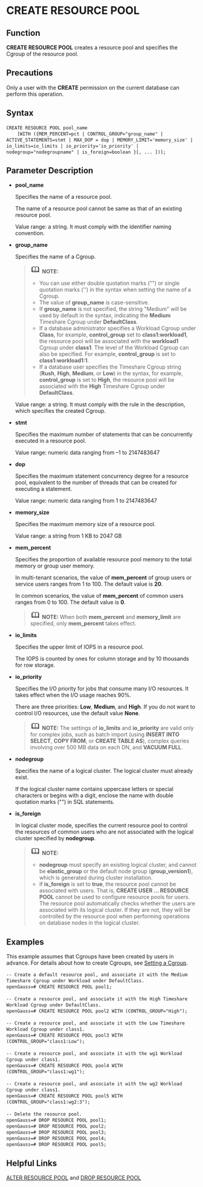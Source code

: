 # CREATE RESOURCE POOL<a name="EN-US_TOPIC_0000001193907775"></a>

## Function<a name="en-us_topic_0059777569_sea021d0b1f154052a73b69b89d636f66"></a>

**CREATE RESOURCE POOL**  creates a resource pool and specifies the Cgroup of the resource pool.

## Precautions<a name="en-us_topic_0059777569_sf6c61d950e6b4383a3bc630c8d5910a4"></a>

Only a user with the  **CREATE**  permission on the current database can perform this operation.

## Syntax<a name="en-us_topic_0059777569_s864093cc963a4396a4a304befe0df251"></a>

```
CREATE RESOURCE POOL pool_name
    [WITH ({MEM_PERCENT=pct | CONTROL_GROUP="group_name" | ACTIVE_STATEMENTS=stmt | MAX_DOP = dop | MEMORY_LIMIT='memory_size' | io_limits=io_limits | io_priority='io_priority' | nodegroup="nodegroupname" | is_foreign=boolean }[, ... ])];
```

## Parameter Description<a name="en-us_topic_0059777569_s9b6dbda628294e24a95da9e33949c3e8"></a>

-   **pool\_name**

    Specifies the name of a resource pool.

    The name of a resource pool cannot be same as that of an existing resource pool.

    Value range: a string. It must comply with the identifier naming convention.

-   **group\_name**

    Specifies the name of a Cgroup.

    >![](public_sys-resources/icon-note.gif) **NOTE:** 
    >-   You can use either double quotation marks \(""\) or single quotation marks \(''\) in the syntax when setting the name of a Cgroup.
    >-   The value of  **group\_name**  is case-sensitive.
    >-   If  **group\_name**  is not specified, the string "Medium" will be used by default in the syntax, indicating the  **Medium**  Timeshare Cgroup under  **DefaultClass**.
    >-   If a database administrator specifies a Workload Cgroup under  **Class**, for example,  **control\_group**  set to  **class1:workload1**, the resource pool will be associated with the  **workload1**  Cgroup under  **class1**. The level of the Workload Cgroup can also be specified. For example,  **control\_group**  is set to  **class1:workload1:1**.
    >-   If a database user specifies the Timeshare Cgroup string \(**Rush**,  **High**,  **Medium**, or  **Low**\) in the syntax, for example,  **control\_group**  is set to  **High**, the resource pool will be associated with the  **High**  Timeshare Cgroup under  **DefaultClass**.

    Value range: a string. It must comply with the rule in the description, which specifies the created Cgroup.

-   **stmt**

    Specifies the maximum number of statements that can be concurrently executed in a resource pool.

    Value range: numeric data ranging from –1 to 2147483647

-   **dop**

    Specifies the maximum statement concurrency degree for a resource pool, equivalent to the number of threads that can be created for executing a statement.

    Value range: numeric data ranging from 1 to 2147483647

-   **memory\_size**

    Specifies the maximum memory size of a resource pool.

    Value range: a string from 1 KB to 2047 GB

-   **mem\_percent**

    Specifies the proportion of available resource pool memory to the total memory or group user memory.

    In multi-tenant scenarios, the value of  **mem\_percent**  of group users or service users ranges from 1 to 100. The default value is  **20**.

    In common scenarios, the value of  **mem\_percent**  of common users ranges from 0 to 100. The default value is  **0**.

    >![](public_sys-resources/icon-note.gif) **NOTE:** 
    >When both  **mem\_percent**  and  **memory\_limit**  are specified, only  **mem\_percent**  takes effect.

-   **io\_limits**

    Specifies the upper limit of IOPS in a resource pool.

    The IOPS is counted by ones for column storage and by 10 thousands for row storage.

-   **io\_priority**

    Specifies the I/O priority for jobs that consume many I/O resources. It takes effect when the I/O usage reaches 90%.

    There are three priorities:  **Low**,  **Medium**, and  **High**. If you do not want to control I/O resources, use the default value  **None**.

    >![](public_sys-resources/icon-note.gif) **NOTE:** 
    >The settings of  **io\_limits**  and  **io\_priority**  are valid only for complex jobs, such as batch import \(using  **INSERT INTO SELECT**,  **COPY FROM**, or  **CREATE TABLE AS**\), complex queries involving over 500 MB data on each DN, and  **VACUUM FULL**.

-   **nodegroup**

    Specifies the name of a logical cluster. The logical cluster must already exist.

    If the logical cluster name contains uppercase letters or special characters or begins with a digit, enclose the name with double quotation marks \(""\) in SQL statements.

-   **is\_foreign**

    In logical cluster mode, specifies the current resource pool to control the resources of common users who are not associated with the logical cluster specified by  **nodegroup**.

    >![](public_sys-resources/icon-note.gif) **NOTE:** 
    >-   **nodegroup**  must specify an existing logical cluster, and cannot be  **elastic\_group**  or the default node group \(**group\_version1**\), which is generated during cluster installation.
    >-   If  **is\_foreign**  is set to  **true**, the resource pool cannot be associated with users. That is,  **CREATE USER ... RESOURCE POOL**  cannot be used to configure resource pools for users. The resource pool automatically checks whether the users are associated with its logical cluster. If they are not, they will be controlled by the resource pool when performing operations on database nodes in the logical cluster.


## Examples<a name="en-us_topic_0059777569_s44181f6d005b4da1952aaeff4ef66e0e"></a>

This example assumes that Cgroups have been created by users in advance. For details about how to create Cgroups, see  [Setting a Cgroup](setting-a-cgroup.md).

```
-- Create a default resource pool, and associate it with the Medium Timeshare Cgroup under Workload under DefaultClass.
openGauss=# CREATE RESOURCE POOL pool1;

-- Create a resource pool, and associate it with the High Timeshare Workload Cgroup under DefaultClass.
openGauss=# CREATE RESOURCE POOL pool2 WITH (CONTROL_GROUP="High");

-- Create a resource pool, and associate it with the Low Timeshare Workload Cgroup under class1.
openGauss=# CREATE RESOURCE POOL pool3 WITH (CONTROL_GROUP="class1:Low");

-- Create a resource pool, and associate it with the wg1 Workload Cgroup under class1.
openGauss=# CREATE RESOURCE POOL pool4 WITH (CONTROL_GROUP="class1:wg1");

-- Create a resource pool, and associate it with the wg2 Workload Cgroup under class1.
openGauss=# CREATE RESOURCE POOL pool5 WITH (CONTROL_GROUP="class1:wg2:3");

-- Delete the resource pool.
openGauss=# DROP RESOURCE POOL pool1;
openGauss=# DROP RESOURCE POOL pool2;
openGauss=# DROP RESOURCE POOL pool3;
openGauss=# DROP RESOURCE POOL pool4;
openGauss=# DROP RESOURCE POOL pool5;
```

## Helpful Links<a name="en-us_topic_0059777569_s00af0cee720942fa8efec001d31e8c84"></a>

[ALTER RESOURCE POOL](alter-resource-pool.md)  and  [DROP RESOURCE POOL](drop-resource-pool.md)

